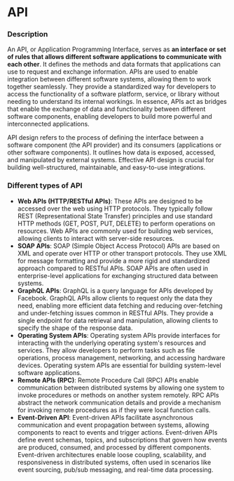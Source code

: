 # API

### Description

An API, or Application Programming Interface, serves as **an interface or set of rules that allows different software applications to communicate with each other**. It defines the methods and data formats that applications can use to request and exchange information. APIs are used to enable integration between different software systems, allowing them to work together seamlessly. They provide a standardized way for developers to access the functionality of a software platform, service, or library without needing to understand its internal workings. In essence, APIs act as bridges that enable the exchange of data and functionality between different software components, enabling developers to build more powerful and interconnected applications.

API design refers to the process of defining the interface between a software component (the API provider) and its consumers (applications or other software components). It outlines how data is exposed, accessed, and manipulated by external systems. Effective API design is crucial for building well-structured, maintainable, and easy-to-use integrations.



### Different types of API

* **Web APIs (HTTP/RESTful APIs)**: These APIs are designed to be accessed over the web using HTTP protocols. They typically follow REST (Representational State Transfer) principles and use standard HTTP methods (GET, POST, PUT, DELETE) to perform operations on resources. Web APIs are commonly used for building web services, allowing clients to interact with server-side resources.
* **SOAP APIs**: SOAP (Simple Object Access Protocol) APIs are based on XML and operate over HTTP or other transport protocols. They use XML for message formatting and provide a more rigid and standardized approach compared to RESTful APIs. SOAP APIs are often used in enterprise-level applications for exchanging structured data between systems.
* **GraphQL APIs**: GraphQL is a query language for APIs developed by Facebook. GraphQL APIs allow clients to request only the data they need, enabling more efficient data fetching and reducing over-fetching and under-fetching issues common in RESTful APIs. They provide a single endpoint for data retrieval and manipulation, allowing clients to specify the shape of the response data.
* **Operating System APIs**: Operating system APIs provide interfaces for interacting with the underlying operating system's resources and services. They allow developers to perform tasks such as file operations, process management, networking, and accessing hardware devices. Operating system APIs are essential for building system-level software applications.
* **Remote APIs (RPC)**: Remote Procedure Call (RPC) APIs enable communication between distributed systems by allowing one system to invoke procedures or methods on another system remotely. RPC APIs abstract the network communication details and provide a mechanism for invoking remote procedures as if they were local function calls.
* **Event-Driven API**: Event-driven APIs facilitate asynchronous communication and event propagation between systems, allowing components to react to events and trigger actions. Event-driven APIs define event schemas, topics, and subscriptions that govern how events are produced, consumed, and processed by different components. Event-driven architectures enable loose coupling, scalability, and responsiveness in distributed systems, often used in scenarios like event sourcing, pub/sub messaging, and real-time data processing.
